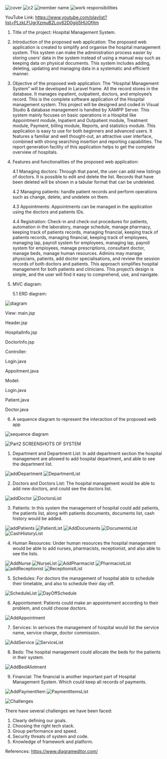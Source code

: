 ![cover](https://user-images.githubusercontent.com/75902424/147712642-f599597b-af99-442c-9049-6d0dbe70431e.JPG)
![c2](https://user-images.githubusercontent.com/75902424/147712798-5780c895-ded0-4985-9c6e-2272e0afe209.JPG)
![member name](https://user-images.githubusercontent.com/75902424/147712923-1245bd4c-0bda-41f0-b95d-ec37af143354.JPG)
![work responsibilities](https://user-images.githubusercontent.com/75902424/147711527-805e3c00-22ea-45bc-b024-b42ef5af17d9.JPG)

YouTube Link: https://www.youtube.com/playlist?list=PLzkLFUgrXzmuB2Lov62D0gijj5HUOfjtm 

1. Title of the project: Hospital Management System.
2. Introduction of the proposed web application: 
	The proposed web application is created to simplify and organise the hospital management system. This system can make the administration process easier by storing users’ data in the system instead of using a manual way such as keeping data on physical documents. This system includes adding, deleting, updating and managing data in a systematic and efficient manner.  


3. Objective of the proposed web application: 
The  “Hospital Management System” will be developed in Laravel frame. All the record stores in the database. It manages inpatient, outpatient, doctors, and employee’s record. This is the complete software application of the Hospital management system. This project will be designed and coded in Visual Studio & database management is handled by XAMPP Server. This system mainly focuses on basic operations in a Hospital like Appointment module, Inpatient and Outpatient module, Treatment module, Payment, billing module, Reports, and statistics module. This application is easy to use for both beginners and advanced users. It features a familiar and well thought-out, an attractive user interface, combined with strong searching insertion and reporting capabilities. The report generation facility of this application helps to get the complete overview of hospitals. 



4. Features and functionalities of the proposed web application: 

   4.1 Managing doctors: Through that panel, the user can add new listings of doctors. It is possible to edit and delete the list. Records that have been deleted will be shown in a tabular format that can be undeleted. 


   4.2 Managing patients: handle patient records and perform operations such as change, delete, and undelete on them. 


   4.3 Appointments: Appointments can be managed in the application using the doctors and patients IDs. 


   4.4 Registration: Check-in and check-out procedures for patients, automation in the laboratory, manage schedule, manage pharmacy, keeping track of patients records, managing financial, keeping track of patients records, managing financial, keeping track of employees, managing lap, payroll system for employees, managing lap, payroll system for employees, manage prescriptions, consultant doctor, manage beds, manage human resources. 
Admins may manage physicians, patients, add doctor specialisations, and review the session records of both doctors and patients. This approach simplifies hospital management for both patients and clinicians. This project’s design is simple, and the user will find it easy to comprehend, use, and navigate. 

5. MVC diagram:

   5.1 ERD diagram:
  

![diagram](https://user-images.githubusercontent.com/75902424/147730064-ba0ff2ab-6cb0-4d1c-84e9-fc78b8c121b4.png)

View:
main.jsp

Header.jsp

HospitalInfo.jsp

DoctorInfo.jsp

Controller:

Login.java

Appoitment.java

Model:

Login.java

Patient.java

Doctor.java


6. A sequence diagram to represent the interaction of the proposed web app
 
 ![sequence diagram](https://user-images.githubusercontent.com/75902424/147711742-016724ff-b1e5-4c42-bf33-e2a0641e5759.png)


![Part2](https://user-images.githubusercontent.com/75902424/151078104-b0e45517-01f9-49ce-bdbf-44d72cd0219b.JPG)
SCREENSHOTS OF SYSTEM
1. Department and Department List: In add department section the hospital management are allowed to add hospital department, and able to see the department list. 

![addDepartment](https://user-images.githubusercontent.com/75902424/151078699-cc3d6841-ef1e-4e4a-8d27-a7c16ff760da.JPG)
![DepartmentList](https://user-images.githubusercontent.com/75902424/151078721-ff2c3aa9-bfca-4d09-a711-179b533d9f76.JPG)

2. Doctors and Doctors List: The hospital management would be able to add new doctors, and could see the doctors list. 

![addDoctor](https://user-images.githubusercontent.com/75902424/151079458-fd9b5586-863d-4084-9d84-71aefe61ccbb.JPG)
![DoctorsList](https://user-images.githubusercontent.com/75902424/151079492-dfe88c4b-d355-4033-a321-210047b6b7d3.JPG)

3. Patients: In this system the management of hospital could add patients, the patients list, along with patients documents, documents list, cash history would be added. 

![addPatients](https://user-images.githubusercontent.com/75902424/151079828-9af6cfc2-6b77-4db0-9a10-19ec7c8adbf7.JPG)
![PatientList](https://user-images.githubusercontent.com/75902424/151079842-32a6e63e-d033-47ef-9de0-1a7693479bbd.JPG)
![AddDocuments](https://user-images.githubusercontent.com/75902424/151079947-cae9f864-fa34-46fa-9294-c3e1666eb1cc.JPG)
![DocumentsList](https://user-images.githubusercontent.com/75902424/151080009-d9c31c56-1b5f-42df-906e-3649950fe151.JPG)
![CashHistoryList](https://user-images.githubusercontent.com/75902424/151080058-6fe2d534-ac8b-400a-b2b5-afe2116f5ea4.JPG)

4. Human Resources: Under human resources the hospital management would be able to add nurses, pharmacists, receptionist, and also able to see the lists. 

![AddNurse](https://user-images.githubusercontent.com/75902424/151080957-f9d6d600-85d5-4940-ab49-85cbbecabe33.JPG)
![NurseList](https://user-images.githubusercontent.com/75902424/151080977-a69e4211-0a5c-46b0-901b-623040a2ed08.JPG)
![AddPharmacist](https://user-images.githubusercontent.com/75902424/151081021-2afa42e7-6953-46ab-a70d-673138c99576.JPG)
![PharmacistList](https://user-images.githubusercontent.com/75902424/151081072-df309786-71e3-404f-9291-bb9b6a6e8f64.JPG)
![addReceptionist](https://user-images.githubusercontent.com/75902424/151081099-527ef429-5b8f-40f0-a472-0288b28329b0.JPG)
![ReceptionistList](https://user-images.githubusercontent.com/75902424/151081133-55b06fbf-5a06-47d0-88e5-adcc2be00904.JPG)

5. Schedules: For doctors the management of hospital able to schedule their timetable, and also to schedule their day off.

![ScheduleList](https://user-images.githubusercontent.com/75902424/151081502-834cc538-facb-481f-9d60-cf87b4b26b73.JPG)
![DayOffSchedule](https://user-images.githubusercontent.com/75902424/151081531-ce4d1636-c3d8-4bdc-b751-351842c23ef9.JPG)

6. Appointsment: Patients could make an appointsment according to their problem, and could choose doctors. 

![AddAppointment](https://user-images.githubusercontent.com/75902424/151081674-b4d16e45-2142-46c2-882f-251799e60de5.JPG)

7. Services: In serivces the management of hospital would list the service name, service charge, doctor commission.

![AddService](https://user-images.githubusercontent.com/75902424/151082082-77a8e6fc-791f-46e2-8eed-fbe000a28eda.JPG)
![ServiceList](https://user-images.githubusercontent.com/75902424/151082120-e8730fba-7313-4f04-9bea-83444b2e70b5.JPG)

8. Beds: The hospital management could allocate the beds for the patients in their system.

![AddBedAllotment](https://user-images.githubusercontent.com/75902424/151082710-38ef131e-e723-4990-a6bf-8f7d0f7a71ca.JPG)

9. Financial: The financial is another important part of Hospital Management System. Which could keep all records of payments. 

![AddPaymentItem](https://user-images.githubusercontent.com/75902424/151082932-11093dbf-b2b1-4fd2-bf9d-134b41031160.JPG)
![PaymentItemsList](https://user-images.githubusercontent.com/75902424/151082955-5b1b8eca-e099-4a38-888b-c24df16f24ed.JPG)

  ![Challenges](https://user-images.githubusercontent.com/75902424/151083165-6f6b7c31-9f50-4ac8-9142-e6c011b46c89.JPG)

There have several challenges we have been faced:

1) Clearly defining our goals.
2) Choosing the right tech stack.
3) Group performance and speed.
4) Security threats of system and code. 
5) Knowledge of framework and platform.

References:
https://www.diagrameditor.com/
